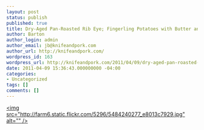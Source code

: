 ```yaml
---
layout: post
status: publish
published: true
title: Dry-Aged Pan-Roasted Rib Eye; Fingerling Potatoes with Butter and Thyme
author: Barton
author_login: admin
author_email: jb@knifeandpork.com
author_url: http://knifeandpork.com/
wordpress_id: 163
wordpress_url: http://knifeandpork.com/2011/04/09/dry-aged-pan-roasted-rib-eye-fingerling-potatoes-with-butter-and-thyme/
date: 2011-04-09 15:36:43.000000000 -04:00
categories:
- Uncategorized
tags: []
comments: []
---
```

<a title="photo sharing" href="http:&#47;&#47;www.flickr.com&#47;photos&#47;phy5ics&#47;5484240277&#47;"><img src="http:&#47;&#47;farm6.static.flickr.com&#47;5296&#47;5484240277_e8013c7929.jpg" alt="" &#47;></a>
